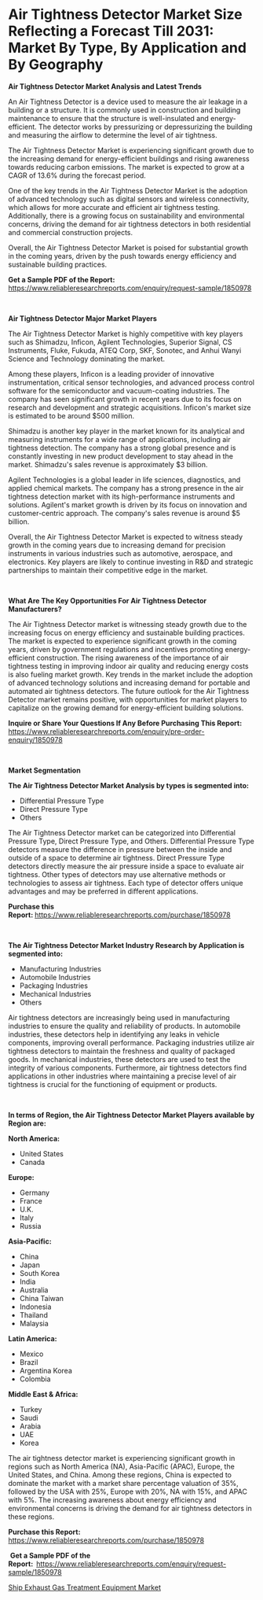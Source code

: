 <p><h1>Air Tightness Detector Market Size Reflecting a Forecast Till 2031: Market By Type, By Application and By Geography</h1></p><p><strong>Air Tightness Detector Market Analysis and Latest Trends</strong></p>
<p><p>An Air Tightness Detector is a device used to measure the air leakage in a building or a structure. It is commonly used in construction and building maintenance to ensure that the structure is well-insulated and energy-efficient. The detector works by pressurizing or depressurizing the building and measuring the airflow to determine the level of air tightness.</p><p>The Air Tightness Detector Market is experiencing significant growth due to the increasing demand for energy-efficient buildings and rising awareness towards reducing carbon emissions. The market is expected to grow at a CAGR of 13.6% during the forecast period.</p><p>One of the key trends in the Air Tightness Detector Market is the adoption of advanced technology such as digital sensors and wireless connectivity, which allows for more accurate and efficient air tightness testing. Additionally, there is a growing focus on sustainability and environmental concerns, driving the demand for air tightness detectors in both residential and commercial construction projects.</p><p>Overall, the Air Tightness Detector Market is poised for substantial growth in the coming years, driven by the push towards energy efficiency and sustainable building practices.</p></p>
<p><strong>Get a Sample PDF of the Report:&nbsp;</strong> <a href="https://www.reliableresearchreports.com/enquiry/request-sample/1850978">https://www.reliableresearchreports.com/enquiry/request-sample/1850978</a></p>
<p>&nbsp;</p>
<p><strong>Air Tightness Detector Major Market Players</strong></p>
<p><p>The Air Tightness Detector Market is highly competitive with key players such as Shimadzu, Inficon, Agilent Technologies, Superior Signal, CS Instruments, Fluke, Fukuda, ATEQ Corp, SKF, Sonotec, and Anhui Wanyi Science and Technology dominating the market.</p><p>Among these players, Inficon is a leading provider of innovative instrumentation, critical sensor technologies, and advanced process control software for the semiconductor and vacuum-coating industries. The company has seen significant growth in recent years due to its focus on research and development and strategic acquisitions. Inficon's market size is estimated to be around $500 million.</p><p>Shimadzu is another key player in the market known for its analytical and measuring instruments for a wide range of applications, including air tightness detection. The company has a strong global presence and is constantly investing in new product development to stay ahead in the market. Shimadzu's sales revenue is approximately $3 billion.</p><p>Agilent Technologies is a global leader in life sciences, diagnostics, and applied chemical markets. The company has a strong presence in the air tightness detection market with its high-performance instruments and solutions. Agilent's market growth is driven by its focus on innovation and customer-centric approach. The company's sales revenue is around $5 billion.</p><p>Overall, the Air Tightness Detector Market is expected to witness steady growth in the coming years due to increasing demand for precision instruments in various industries such as automotive, aerospace, and electronics. Key players are likely to continue investing in R&D and strategic partnerships to maintain their competitive edge in the market.</p></p>
<p>&nbsp;</p>
<p><strong>What Are The Key Opportunities For Air Tightness Detector Manufacturers?</strong></p>
<p><p>The Air Tightness Detector market is witnessing steady growth due to the increasing focus on energy efficiency and sustainable building practices. The market is expected to experience significant growth in the coming years, driven by government regulations and incentives promoting energy-efficient construction. The rising awareness of the importance of air tightness testing in improving indoor air quality and reducing energy costs is also fueling market growth. Key trends in the market include the adoption of advanced technology solutions and increasing demand for portable and automated air tightness detectors. The future outlook for the Air Tightness Detector market remains positive, with opportunities for market players to capitalize on the growing demand for energy-efficient building solutions.</p></p>
<p><strong>Inquire or Share Your Questions If Any Before Purchasing This Report:</strong> <a href="https://www.reliableresearchreports.com/enquiry/pre-order-enquiry/1850978">https://www.reliableresearchreports.com/enquiry/pre-order-enquiry/1850978</a></p>
<p>&nbsp;</p>
<p><strong>Market Segmentation</strong></p>
<p><strong>The Air Tightness Detector Market Analysis by types is segmented into:</strong></p>
<p><ul><li>Differential Pressure Type</li><li>Direct Pressure Type</li><li>Others</li></ul></p>
<p><p>The Air Tightness Detector market can be categorized into Differential Pressure Type, Direct Pressure Type, and Others. Differential Pressure Type detectors measure the difference in pressure between the inside and outside of a space to determine air tightness. Direct Pressure Type detectors directly measure the air pressure inside a space to evaluate air tightness. Other types of detectors may use alternative methods or technologies to assess air tightness. Each type of detector offers unique advantages and may be preferred in different applications.</p></p>
<p><strong>Purchase this Report:&nbsp;</strong><a href="https://www.reliableresearchreports.com/purchase/1850978">https://www.reliableresearchreports.com/purchase/1850978</a></p>
<p>&nbsp;</p>
<p><strong>The Air Tightness Detector Market Industry Research by Application is segmented into:</strong></p>
<p><ul><li>Manufacturing Industries</li><li>Automobile Industries</li><li>Packaging Industries</li><li>Mechanical Industries</li><li>Others</li></ul></p>
<p><p>Air tightness detectors are increasingly being used in manufacturing industries to ensure the quality and reliability of products. In automobile industries, these detectors help in identifying any leaks in vehicle components, improving overall performance. Packaging industries utilize air tightness detectors to maintain the freshness and quality of packaged goods. In mechanical industries, these detectors are used to test the integrity of various components. Furthermore, air tightness detectors find applications in other industries where maintaining a precise level of air tightness is crucial for the functioning of equipment or products.</p></p>
<p>&nbsp;</p>
<p><strong>In terms of Region, the Air Tightness Detector Market Players available by Region are:</strong></p>
<p>
    <p> <strong> North America: </strong>
        <ul>
            <li>United States</li>
            <li>Canada</li>
        </ul>
        </p> 
    <p> <strong> Europe: </strong>
        <ul>
            <li>Germany</li>
            <li>France</li>
            <li>U.K.</li>
            <li>Italy</li>
            <li>Russia</li>
        </ul>
        </p> 
    <p> <strong> Asia-Pacific: </strong>
        <ul>
            <li>China</li>
            <li>Japan</li>
            <li>South Korea</li>
            <li>India</li>
            <li>Australia</li>
            <li>China Taiwan</li>
            <li>Indonesia</li>
            <li>Thailand</li>
            <li>Malaysia</li>
        </ul>
        </p> 
    <p> <strong> Latin America: </strong>
        <ul>
            <li>Mexico</li>
            <li>Brazil</li>
            <li>Argentina Korea</li>
            <li>Colombia</li>
        </ul>
        </p> 
    <p> <strong> Middle East & Africa: </strong>
        <ul>
            <li>Turkey</li>
            <li>Saudi</li>
            <li>Arabia</li>
            <li>UAE</li>
            <li>Korea</li>
        </ul>
    </p>
    </p>
<p><p>The air tightness detector market is experiencing significant growth in regions such as North America (NA), Asia-Pacific (APAC), Europe, the United States, and China. Among these regions, China is expected to dominate the market with a market share percentage valuation of 35%, followed by the USA with 25%, Europe with 20%, NA with 15%, and APAC with 5%. The increasing awareness about energy efficiency and environmental concerns is driving the demand for air tightness detectors in these regions.</p></p>
<p><strong>Purchase this Report: </strong><a href="https://www.reliableresearchreports.com/purchase/1850978">https://www.reliableresearchreports.com/purchase/1850978</a></p>
<p>&nbsp;<strong>Get a Sample PDF of the Report:&nbsp;&nbsp;</strong><a href="https://www.reliableresearchreports.com/enquiry/request-sample/1850978">https://www.reliableresearchreports.com/enquiry/request-sample/1850978</a></p>
<p><strong></strong></p>
<p><p><a href="https://github.com/beatblasta/Market-Research-Report-List-2/blob/main/ship-exhaust-gas-treatment-equipment-market.md">Ship Exhaust Gas Treatment Equipment Market</a></p></p>